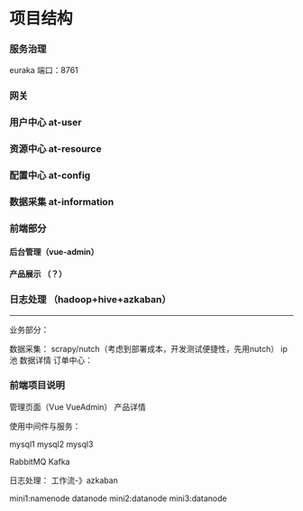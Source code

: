 # 项目结构

### 服务治理
euraka 端口：8761

### 网关

### 用户中心  at-user

### 资源中心  at-resource

### 配置中心  at-config

### 数据采集  at-information

### 前端部分 
#### 后台管理（vue-admin）
#### 产品展示 （？）

### 日志处理 （hadoop+hive+azkaban）


***

业务部分：

数据采集：  scrapy/nutch（考虑到部署成本，开发测试便捷性，先用nutch）   ip池   数据详情
订单中心：

### 前端项目说明

管理页面（Vue VueAdmin）
产品详情



使用中间件与服务：

mysql1
mysql2
mysql3

RabbitMQ
Kafka

日志处理：
工作流-》azkaban

mini1:namenode datanode
mini2:datanode
mini3:datanode


